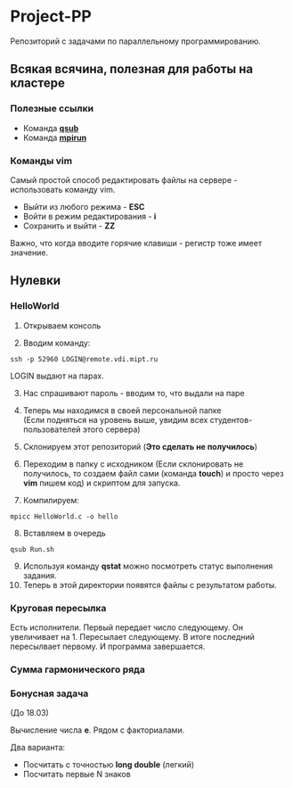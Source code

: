 # Project-PP

Репозиторий с задачами по параллельному программированию.

## Всякая всячина, полезная для работы на кластере

### Полезные ссылки

* Команда [**qsub**](http://cluster2.inm.ras.ru/info/torque/)
* Команда [**mpirun**](http://www.ccas.ru/mmes/educat/lab04k/01/mpirun.html)

### Команды vim

Самый простой способ редактировать файлы на сервере - использовать команду vim.

* Выйти из любого режима - **ESC**
* Войти в режим редактирования - **i**
* Сохранить и выйти - **ZZ**

Важно, что когда вводите горячие клавиши - регистр тоже имеет значение.

## Нулевки

### HelloWorld

1. Открываем консоль

2. Вводим команду:

```
ssh -p 52960 LOGIN@remote.vdi.mipt.ru
```

LOGIN выдают на парах.   

3. Нас спрашивают пароль - вводим то, что выдали на паре   

4. Теперь мы находимся в своей персональной папке   
(Если подняться на уровень выше, увидим всех студентов-пользователей этого сервера)   

5. Склонируем этот репозиторий (**Это сделать не получилось**)

6. Переходим в папку с исходником (Если склонировать не получилось, то создаем файл сами (команда **touch**) и просто через **vim** пишем код) и скриптом для запуска.

7. Компилируем:

```
mpicc HelloWorld.c -o hello
```

8. Вставляем в очередь
```
qsub Run.sh
```
9. Используя команду **qstat** можно посмотреть статус выполнения задания.
10. Теперь в этой директории появятся файлы с результатом работы.

### Круговая пересылка

Есть исполнители.
Первый передает число следующему. Он увеличивает на 1. Пересылает следующему.
В итоге последний пересылвает первому. И программа завершается.

### Сумма гармонического ряда

### Бонусная задача

(До 18.03)

Вычисление числа **e**. Рядом с факториалами.

Два варианта:

* Посчитать с точностью **long double** (легкий)
* Посчитать первые N знаков
